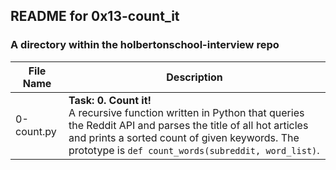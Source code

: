 ## README for 0x13-count_it ##
### A directory within the holbertonschool-interview repo ###

| File Name | Description |
| --------- | ----------- |
| 0-count.py | **Task: 0. Count it!** <br> A recursive function written in Python that queries the Reddit API and parses the title of all hot articles and prints a sorted count of given keywords. The prototype is `def count_words(subreddit, word_list)`. |
